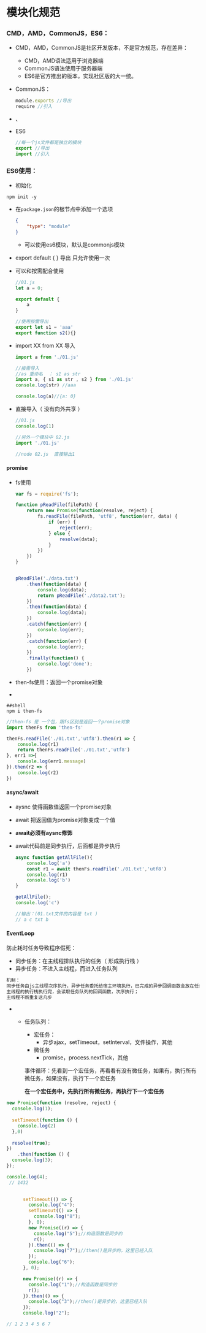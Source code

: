 # 模块化规范

### CMD，AMD，CommonJS，ES6：

- CMD，AMD，CommonJS是社区开发版本，不是官方规范，存在差异：

  + CMD，AMD语法适用于浏览器端
  + CommonJS语法使用于服务器端
  + ES6是官方推出的版本，实现社区版的大一统。

- CommonJS：

  ```js
  module.exports //导出
  require //引入
  ```

- 、

- ES6

  ```js
  //每一个js文件都是独立的模块
  export //导出
  import //引入
  ```



### ES6使用：

- 初始化

```shell
npm init -y
```

- 在`package.json`的根节点中添加一个选项

  ```json
  {
      "type": "module"
  }
  ```

  + 可以使用es6模块，默认是commonjs模块

- export default { } 导出 只允许使用一次

- 可以和按需配合使用

  ```js
  //01.js
  let a = 0;
  
  export default {
      a
  }
  
  //使用按需导出
  export let s1 = 'aaa'
  export function s2(){}
  ```

- import XX from XX 导入

  ```js
  import a from './01.js'
  
  //按需导入
  //as 重命名  ： s1 as str
  import a, { s1 as str , s2 } from './01.js'
  console.log(str) //aaa
  
  console.log(a)//{a: 0}
  ```

- 直接导入（ 没有向外共享 ）

  ```js
  //01.js
  console.log(1)
  
  //另外一个模块中 02.js
  import './01.js'
  
  //node 02.js  直接输出1
  ```



#### promise

+ fs使用

  ```js
  var fs = require('fs');
  
  function pReadFile(filePath) {
      return new Promise(function(resolve, reject) {
          fs.readFile(filePath, 'utf8', function(err, data) {
              if (err) {
                  reject(err);
              } else {
                  resolve(data);
              }
          })
      })
  }
  
  
  pReadFile('./data.txt')
      .then(function(data) {
          console.log(data);
          return pReadFile('./data2.txt');
      })
      .then(function(data) {
          console.log(data);
      })
      .catch(function(err) {
          console.log(err);
      })
      .catch(function(err) {
          console.log(err);
      })
      .finally(function() {
          console.log('done');
      })
  
  ```

  

+ then-fs使用：返回一个promise对象

+ 

  ```shell
  ##shell
  npm i then-fs
  ```

  

  ```js
  //then-fs 是 一个包，跟fs区别是返回一个promise对象
  import thenFs from 'then-fs'
  
  thenFs.readFile('./01.txt','utf8').then(r1 => {
      console.log(r1)
      return thenFs.readFile('./01.txt','utf8')
  }, err1 =>{
      console.log(err1.message)
  }).then(r2 => {
      console.log(r2)
  })
  ```

#### async/await

+ aysnc 使得函数值返回一个promise对象

+ await 把返回值为promise对象变成一个值

+ **await必须有aysnc修饰**

+ await代码前是同步执行，后面都是异步执行

  ```js
  async function getAllFile(){
      console.log('a')
      const r1 = await thenFs.readFile('./01.txt','utf8')
      console.log(r1)
      console.log('b')
  }
  
  getAllFile();
  console.log('c')
  
  //输出：(01.txt文件的内容是 txt )
  // a c txt b 
  ```

  

#### EventLoop

防止耗时任务导致程序假死：

- 同步任务：在主线程排队执行的任务（ 形成执行栈 ）
- 异步任务：不进入主线程，而进入任务队列

```html
机制：
同步任务由js主线程次序执行，异步任务委托给宿主环境执行，已完成的异步回调函数会放在任务队列中等待执行；
主线程的执行栈执行完，会读取任务队列的回调函数，次序执行；
主线程不断重复这几步
```

- 
  + 任务队列：
    + 宏任务：
      + 异步ajax，setTimeout，setInterval，文件操作，其他
    + 微任务
      + promise，process.nextTick，其他
    
    事件循环：先看到一个宏任务，再看看有没有微任务，如果有，执行所有微任务，如果没有，执行下一个宏任务
    
    **在一个宏任务中，先执行所有微任务，再执行下一个宏任务**

```js
new Promise(function (resolve, reject) {
  console.log(1);
  
  setTimeout(function () {
    console.log(2)
  },0)
    
  resolve(true);
})
	.then(function () {
  console.log(3);
});

console.log(4);
 // 1432
    
```

```js
      setTimeout(() => {
        console.log("4");
        setTimeout(() => {
          console.log("8");
        }, 0);
        new Promise((r) => {
          console.log("5");//构造函数是同步的
          r();
        }).then(() => {
          console.log("7");//then()是异步的，这里已经入队
        });
        console.log("6");
      }, 0);

      new Promise((r) => {
        console.log("1");//构造函数是同步的
        r();
      }).then(() => {
        console.log("3");//then()是异步的，这里已经入队
      });
      console.log("2");

// 1 2 3 4 5 6 7 

```

